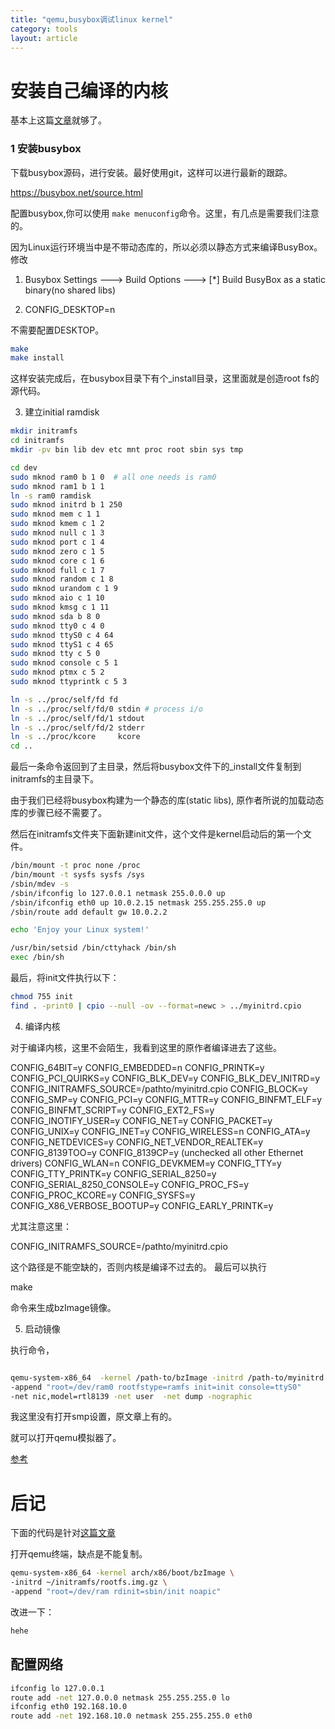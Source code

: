 ```yaml
---
title: "qemu,busybox调试linux kernel"
category: tools
layout: article
---
```


# 安装自己编译的内核

基本上这篇[文章](http://www.cnblogs.com/senix/archive/2013/02/21/2921221.html)就够了。

### 1 安装busybox

下载busybox源码，进行安装。最好使用git，这样可以进行最新的跟踪。

https://busybox.net/source.html

配置busybox,你可以使用 `make menuconfig`命令。这里，有几点是需要我们注意的。

因为Linux运行环境当中是不带动态库的，所以必须以静态方式来编译BusyBox。修改

1. Busybox Settings --->
     Build Options --->
         [*] Build BusyBox as a static binary(no shared libs)

2. CONFIG_DESKTOP=n

不需要配置DESKTOP。

```bash
make
make install
```

这样安装完成后，在busybox目录下有个_install目录，这里面就是创造root fs的源代码。


3. 建立initial ramdisk



```bash
mkdir initramfs
cd initramfs
mkdir -pv bin lib dev etc mnt proc root sbin sys tmp

cd dev
sudo mknod ram0 b 1 0  # all one needs is ram0
sudo mknod ram1 b 1 1
ln -s ram0 ramdisk
sudo mknod initrd b 1 250
sudo mknod mem c 1 1
sudo mknod kmem c 1 2
sudo mknod null c 1 3
sudo mknod port c 1 4
sudo mknod zero c 1 5
sudo mknod core c 1 6
sudo mknod full c 1 7
sudo mknod random c 1 8
sudo mknod urandom c 1 9
sudo mknod aio c 1 10
sudo mknod kmsg c 1 11
sudo mknod sda b 8 0
sudo mknod tty0 c 4 0
sudo mknod ttyS0 c 4 64
sudo mknod ttyS1 c 4 65
sudo mknod tty c 5 0
sudo mknod console c 5 1
sudo mknod ptmx c 5 2
sudo mknod ttyprintk c 5 3

ln -s ../proc/self/fd fd
ln -s ../proc/self/fd/0 stdin # process i/o
ln -s ../proc/self/fd/1 stdout
ln -s ../proc/self/fd/2 stderr
ln -s ../proc/kcore     kcore
cd ..

```

最后一条命令返回到了主目录，然后将busybox文件下的_install文件复制到initramfs的主目录下。

由于我们已经将busybox构建为一个静态的库(static libs), 原作者所说的加载动态库的步骤已经不需要了。

然后在initramfs文件夹下面新建init文件，这个文件是kernel启动后的第一个文件。

```bash
/bin/mount -t proc none /proc
/bin/mount -t sysfs sysfs /sys
/sbin/mdev -s
/sbin/ifconfig lo 127.0.0.1 netmask 255.0.0.0 up
/sbin/ifconfig eth0 up 10.0.2.15 netmask 255.255.255.0 up
/sbin/route add default gw 10.0.2.2

echo 'Enjoy your Linux system!'

/usr/bin/setsid /bin/cttyhack /bin/sh
exec /bin/sh
```

最后，将init文件执行以下：

```bash
chmod 755 init
find . -print0 | cpio --null -ov --format=newc > ../myinitrd.cpio
```

4. 编译内核

对于编译内核，这里不会陌生，我看到这里的原作者编译进去了这些。

CONFIG_64BIT=y
CONFIG_EMBEDDED=n
CONFIG_PRINTK=y
CONFIG_PCI_QUIRKS=y
CONFIG_BLK_DEV=y
CONFIG_BLK_DEV_INITRD=y
CONFIG_INITRAMFS_SOURCE=/pathto/myinitrd.cpio
CONFIG_BLOCK=y
CONFIG_SMP=y
CONFIG_PCI=y
CONFIG_MTTR=y
CONFIG_BINFMT_ELF=y
CONFIG_BINFMT_SCRIPT=y
CONFIG_EXT2_FS=y
CONFIG_INOTIFY_USER=y
CONFIG_NET=y
CONFIG_PACKET=y
CONFIG_UNIX=y
CONFIG_INET=y
CONFIG_WIRELESS=n
CONFIG_ATA=y
CONFIG_NETDEVICES=y
CONFIG_NET_VENDOR_REALTEK=y
CONFIG_8139TOO=y
CONFIG_8139CP=y (unchecked all other Ethernet drivers)
CONFIG_WLAN=n
CONFIG_DEVKMEM=y
CONFIG_TTY=y
CONFIG_TTY_PRINTK=y
CONFIG_SERIAL_8250=y
CONFIG_SERIAL_8250_CONSOLE=y
CONFIG_PROC_FS=y
CONFIG_PROC_KCORE=y
CONFIG_SYSFS=y
CONFIG_X86_VERBOSE_BOOTUP=y
CONFIG_EARLY_PRINTK=y



尤其注意这里：

CONFIG_INITRAMFS_SOURCE=/pathto/myinitrd.cpio

这个路径是不能空缺的，否则内核是编译不过去的。
最后可以执行

make

命令来生成bzImage镜像。

5. 启动镜像

执行命令，

```bash

qemu-system-x86_64  -kernel /path-to/bzImage -initrd /path-to/myinitrd.cpio
-append "root=/dev/ram0 rootfstype=ramfs init=init console=ttyS0"
-net nic,model=rtl8139 -net user  -net dump -nographic

```

我这里没有打开smp设置，原文章上有的。

就可以打开qemu模拟器了。

[参考](https://techblog.lankes.org/2015/05/01/My-Memo-to-build-a-custom-Linux-Kernel-for-Qemu/)


# 后记

下面的代码是针对[这篇文章](http://www.aftermath.cn/qemu_debug_debian.html)


打开qemu终端，缺点是不能复制。

```bash
qemu-system-x86_64 -kernel arch/x86/boot/bzImage \
-initrd ~/initramfs/rootfs.img.gz \
-append "root=/dev/ram rdinit=sbin/init noapic"
```
改进一下：

```bash
hehe
```

## 配置网络

```bash
ifconfig lo 127.0.0.1
route add -net 127.0.0.0 netmask 255.255.255.0 lo
ifconfig eth0 192.168.10.0
route add -net 192.168.10.0 netmask 255.255.255.0 eth0
```




